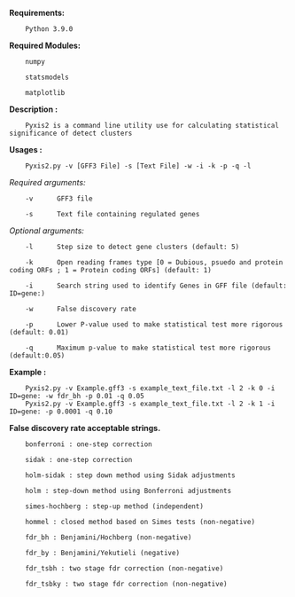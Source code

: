 **Requirements:**

		Python 3.9.0

**Required Modules:**

		numpy

		statsmodels

		matplotlib

**Description :**

		Pyxis2 is a command line utility use for calculating statistical significance of detect clusters

**Usages :**

		Pyxis2.py -v [GFF3 File] -s [Text File] -w -i -k -p -q -l

*Required arguments:*

		-v		GFF3 file

		-s		Text file containing regulated genes

*Optional arguments:*

		-l		Step size to detect gene clusters (default: 5)

		-k		Open reading frames type [0 = Dubious, psuedo and protein coding ORFs ; 1 = Protein coding ORFs] (default: 1)

		-i		Search string used to identify Genes in GFF file (default: ID=gene:)

		-w		False discovery rate

		-p		Lower P-value used to make statistical test more rigorous (default: 0.01)

		-q		Maximum p-value to make statistical test more rigorous (default:0.05)

**Example :**

		Pyxis2.py -v Example.gff3 -s example_text_file.txt -l 2 -k 0 -i ID=gene: -w fdr_bh -p 0.01 -q 0.05
		Pyxis2.py -v Example.gff3 -s example_text_file.txt -l 2 -k 1 -i ID=gene: -p 0.0001 -q 0.10

**False discovery rate acceptable strings.**

		bonferroni : one-step correction

		sidak : one-step correction

		holm-sidak : step down method using Sidak adjustments

		holm : step-down method using Bonferroni adjustments

		simes-hochberg : step-up method (independent)

		hommel : closed method based on Simes tests (non-negative)

		fdr_bh : Benjamini/Hochberg (non-negative)

		fdr_by : Benjamini/Yekutieli (negative)

		fdr_tsbh : two stage fdr correction (non-negative)

		fdr_tsbky : two stage fdr correction (non-negative)
